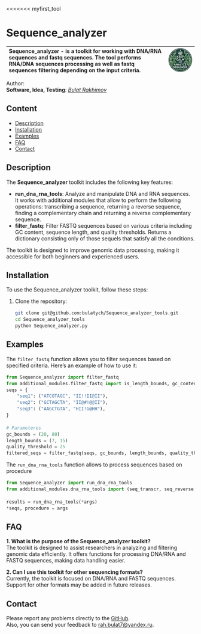 <<<<<<< myfirst_tool
# Sequence_analyzer
| Sequence_analyzer - is a toolkit for working with DNA/RNA sequences and fastq sequences. The tool performs RNA/DNA sequences processing as well as fastq sequences filtering depending on the input criteria. | <img src="tool_pict.png" alt="Логотип проекта" width="300"/> |
|:--------------------------------------------------------|:-------------------------------------------------------:|

Author:  
**Software, Idea, Testing**: [*Bulat Rakhimov*](https://t.me/bulatych_7)  
## Content
- [Description](##description)
- [Installation](##Installation)
- [Examples](##Examples)
- [FAQ](##FAQ)
- [Contact](##contact)
## Description
The **Sequence_analyzer** toolkit includes the following key features:
- **run_dna_rna_tools**: Analyze and manipulate DNA and RNA sequences. It works with additional modules that allow to perform the following operations: transcribing a sequence, returning a reverse sequence, finding a complementary chain and returning a reverse complementary sequence.
- **filter_fastq**: Filter FASTQ sequences based on various criteria including GC content, sequence length, and quality thresholds. Returns a dictionary consisting only of those sequels that satisfy all the conditions.

The toolkit is designed to improve genomic data processing, making it accessible for both beginners and experienced users.
## Installation

To use the Sequence_analyzer toolkit, follow these steps:

1. Clone the repository:
   ```bash
   git clone git@github.com:bulatych/Sequence_analyzer_tools.git
   cd Sequence_analyzer_tools
   python Sequence_analyzer.py 
## Examples
The `filter_fastq` function allows you to filter sequences based on specified criteria. Here’s an example of how to use it:
```python
from Sequence_analyzer import filter_fastq
from additional_modules.filter_fastq import is_length_bounds, gc_content_calculator,quality_check
seqs = {
    "seq1": ("ATCGTAGC", "II!!II@II"),
    "seq2": ("GCTAGCTA", "II@#!@@II"),
    "seq3": ("AAGCTGTA", "HII!G@HH"),
}

# Parameteres
gc_bounds = (20, 80)          
length_bounds = (7, 15)         
quality_threshold = 25
filtered_seqs = filter_fastq(seqs, gc_bounds, length_bounds, quality_threshold)
```

The `run_dna_rna_tools` function allows to process sequences based on procedure
``` python
from Sequence_analyzer import run_dna_rna_tools
from additional_modules.dna_rna_tools import (seq_transcr, seq_reverse, seq_compl, seq_rev_compl, is_valid_sequence)

results = run_dna_rna_tools(*args)
*seqs, procedure = args
```
## FAQ
**1. What is the purpose of the Sequence_analyzer toolkit?**  
The toolkit is designed to assist researchers in analyzing and filtering genomic data efficiently. It offers functions for processing DNA/RNA and FASTQ sequences, making data handling easier.

**2. Can I use this toolkit for other sequencing formats?**  
Currently, the toolkit is focused on DNA/RNA and FASTQ sequences. Support for other formats may be added in future releases.


## Contact
Please report any problems directly to the [GitHub](https://github.com/bulatych).  
Also, you can send your feedback to rah.bulat7@yandex.ru.

